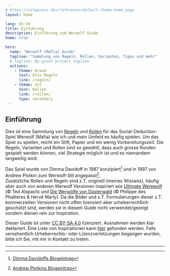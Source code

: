 ```yaml
---
# https://vitepress.dev/reference/default-theme-home-page
layout: home

lang: de-CH
title: Einführung
description: Einführung zum Werwolf Guide
home: true

hero:
  name: "Werwolf (Mafia) Guide"
  tagline: "Sammlung von Regeln, Rollen, Varianten, Tipps und mehr"
  # tagline: My great project tagline
  actions:
    - theme: brand
      text: Alle Regeln
      link: /regeln/
    - theme: alt
      text: Rollen
      link: /rollen/
      type: secondary
---
```


## Einführung

Dies ist eine Sammlung von [Regeln](/regeln/) und [Rollen](/rollen/) für das Social-Deduction-Spiel Werwolf (Mafia) wie ich und mein Umfeld es häufig spielen. Um das Spiel zu spielen, reicht ein Stift, Papier und ein wenig Vorbereitungszeit. Die Regeln, Varianten und Rollen sind so gewählt, dass auch grosse Runden gespielt werden können, viel Strategie möglich ist und es niemandem langweilig wird.

Das Spiel wurde von Dimma Davidoff in 1987 konzipiert[^1] und in 1997 von Andrew Plotkin zum Werwolf-Stil angepasst[^2].  
Zusätzliche Rollen und Regeln sind z.T. originell (meines Wissens), häufig aber auch von anderen Werwolf Versionen inspiriert wie [Ultimate Werewolf](https://en.wikipedia.org/wiki/Ultimate_Werewolf) (© Ted Alspach) und [Die Werwölfe von Düsterwald](https://de.wikipedia.org/wiki/Die_Werw%C3%B6lfe_von_D%C3%BCsterwald) (© Philippe des Phalliéres & Hervé Marly). Da die Bilder und z.T. Formulierungen dieser z.T. kommerziellen Versionen nicht offen lizenziert aber urheberrechtlich geschützt sind, werden sie in diesem Guide nicht verwendet/gezeigt sondern dienen rein zur Inspiration.

Dieser Guide ist unter [CC BY-SA 4.0](http://creativecommons.org/licenses/by-sa/4.0/) lizenziert. Ausnahmen werden klar deklariert. Eine Liste von Inspirationen kann [hier](/inspirationen) gefunden werden. Falls versehentlich Urheberrechts- oder Lizenzverletzungen begangen wurden, bitte ich Sie, mit mir in Kontakt zu treten.

---

[^1]: [Dimma Davidoffs Blogeintrag](https://web.archive.org/web/19990302082118/http://members.theglobe.com/mafia_rules/)

[^2]: [Andrew Plotkins Blogeintrag](https://www.eblong.com/zarf/werewolf.html)
